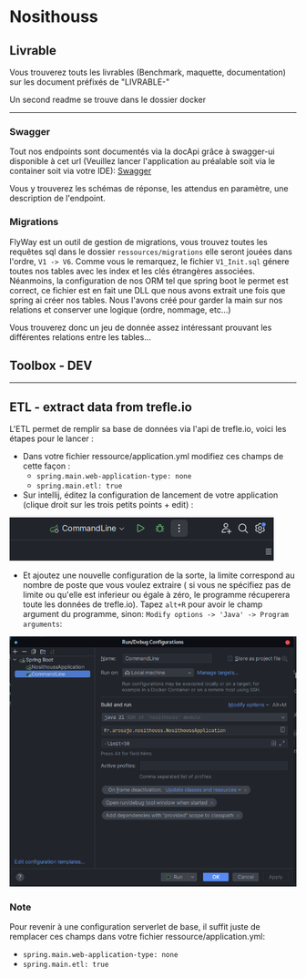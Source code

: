 # Nosithouss

## Livrable

Vous trouverez touts les livrables (Benchmark, maquette, documentation) sur les document préfixés de "LIVRABLE-"

Un second readme se trouve dans le dossier docker

---

### Swagger

Tout nos endpoints sont documentés via la docApi grâce à swagger-ui disponible à cet url (Veuillez lancer l'application
au préalable soit via le container soit via votre IDE): [Swagger](http://localhost:8080/swagger-ui/index.html#/)

Vous y trouverez les schémas de réponse, les attendus en paramètre, une description de l'endpoint.

### Migrations

FlyWay est un outil de gestion de migrations, vous trouvez toutes les requêtes sql dans le
dossier ``ressources/migrations`` elle seront jouées dans l'ordre, ``V1 -> V6``. Comme vous le remarquez, le
fichier ``V1_Init.sql`` génere toutes nos tables avec les index et les clés étrangères associées. Néanmoins, la configuration
de nos ORM tel que spring boot le permet est correct, ce fichier est en fait une DLL que nous avons extrait une fois que
spring ai créer nos tables. Nous l'avons créé pour garder la main sur nos relations et conserver une logique (ordre,
nommage, etc...)

Vous trouverez donc un jeu de donnée assez intéressant prouvant les différentes relations entre les tables...

## Toolbox - DEV

---

## ETL - extract data from trefle.io

L'ETL permet de remplir sa base de données via l'api de trefle.io, voici les étapes pour le lancer :

- Dans votre fichier ressource/application.yml modifiez ces champs de cette façon :
    - ``spring.main.web-application-type: none``
    - ``spring.main.etl: true``
- Sur intellij, éditez la configuration de lancement de votre application (clique droit sur les trois petits points +
  edit) :

![img](./.assets/8.png)

- Et ajoutez une nouvelle configuration de la sorte, la limite correspond au nombre de poste que vous voulez extraire (
  si vous ne spécifiez pas de limite ou qu'elle est inferieur ou égale à zéro, le programme récuperera toute les données
  de trefle.io). Tapez ``alt+R`` pour avoir le champ argument du programme,
  sinon: ``Modify options -> 'Java' -> Program arguments``:

![img](./.assets/6.png)

### Note

Pour revenir à une configuration serverlet de base, il suffit juste de remplacer ces champs dans votre fichier
ressource/application.yml:

- ``spring.main.web-application-type: none``
- ``spring.main.etl: true``
